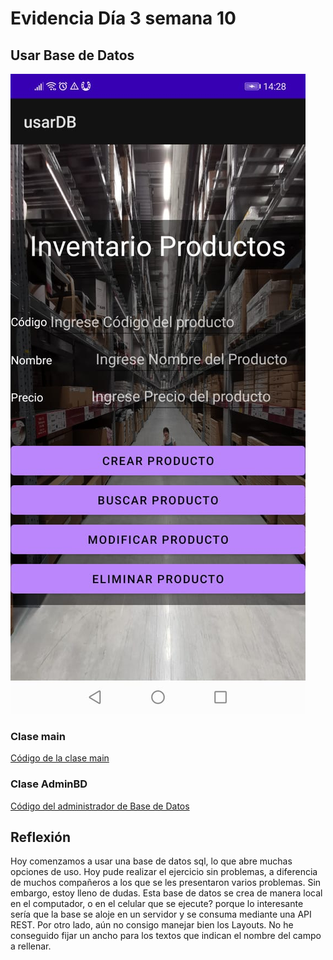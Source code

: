 # Evidencia Día 3 semana 10
## Usar Base de Datos
![captura-ingresar-valores](https://raw.githubusercontent.com/SebaFarias/DESARROLLO-DE-APLICACIONES-M-VILES-ANDROID-JAVA/master/30-06-2021/captura.jpeg)
### Clase main
[Código de la clase main](https://github.com/SebaFarias/DESARROLLO-DE-APLICACIONES-M-VILES-ANDROID-JAVA/blob/master/30-06-2021/usarDB/app/src/main/java/com/example/usardb/MainActivity.java)
### Clase AdminBD
[Código del administrador de Base de Datos](https://github.com/SebaFarias/DESARROLLO-DE-APLICACIONES-M-VILES-ANDROID-JAVA/blob/master/30-06-2021/usarDB/app/src/main/java/com/example/usardb/AdminDB.java)
## Reflexión
Hoy comenzamos a usar una base de datos sql, lo que abre muchas opciones de uso. Hoy pude realizar el ejercicio sin problemas, a diferencia de muchos compañeros a los que se les presentaron varios problemas. Sin embargo, estoy lleno de dudas. Esta base de datos se crea de manera local en el computador, o en el celular que se ejecute? porque lo interesante sería que la base se aloje en un servidor y se consuma mediante una API REST.
Por otro lado, aún no consigo manejar bien los Layouts. No he conseguido fijar un ancho para los textos que indican el nombre del campo a rellenar.